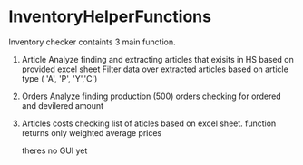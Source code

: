 # InventoryHelperFunctions

Inventory checker containts 3 main function.

1. Article Analyze
    finding and extracting articles that exisits in HS based on provided excel sheet
    Filter data over extracted articles based on article type ( 'A', 'P', 'Y','C') 
    
2. Orders Analyze
    finding production (500) orders checking for ordered and devilered amount
    
3. Articles costs
    checking list of aticles based on excel sheet. 
    function returns only weighted average prices 
    
    
    theres no GUI yet
